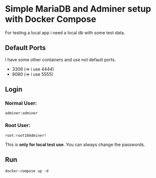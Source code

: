 # Simple MariaDB and Adminer setup with Docker Compose

For testing a local app i need a local db with some test data.

## Default Ports

I have some other containers and use not default ports.

* 3306 (=> i use 4444)
* 8080 (=> i use 5555)

## Login

### Normal User:

    adminer:adminer

### Root User:

    root:root10Adminer!

This is **only for local test use**.
You can always change the passwords.

## Run

    docker-compose up -d


